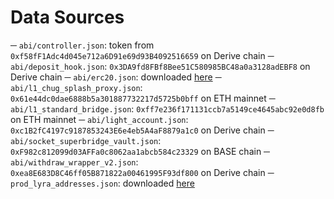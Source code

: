 # Data Sources

─ `abi/controller.json`: token from `0xf58fF1Adc4d045e712a6D91e69d93B4092516659` on Derive chain
─ `abi/deposit_hook.json`: `0x3DA9fd8FBf8Bee51C580985BC48a0a3128adEBF8` on Derive chain
─ `abi/erc20.json`: downloaded [here](https://gist.github.com/veox/8800debbf56e24718f9f483e1e40c35c)
─ `abi/l1_chug_splash_proxy.json`: `0x61e44dc0dae6888b5a301887732217d5725b0bff` on ETH mainnet
─ `abi/l1_standard_bridge.json`: `0xff7e236f171131ccb7a5149ce4645abc92e0d8fb` on ETH mainnet
─ `abi/light_account.json`: `0xc1B2fC4197c9187853243E6e4eb5A4aF8879a1c0` on Derive chain
─ `abi/socket_superbridge_vault.json`: `0xF982c812099d03AFFa0c8062aa1abcb584c23329` on BASE chain
─ `abi/withdraw_wrapper_v2.json`: `0xea8E683D8C46ff05B871822a00461995F93df800` on Derive chain
─ `prod_lyra_addresses.json`: downloaded [here](https://github.com/0xdomrom/socket-plugs/blob/fba9dd8d375f002eb5828e6893bd511eb35dba93/deployments/superbridge/prod_lyra_addresses.json)
